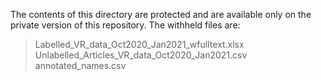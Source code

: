 The contents of this directory are protected and are available only on the private version of this repository.
The withheld files are:
> Labelled_VR_data_Oct2020_Jan2021_wfulltext.xlsx
> Unlabelled_Articles_VR_data_Oct2020_Jan2021.csv
> annotated_names.csv
